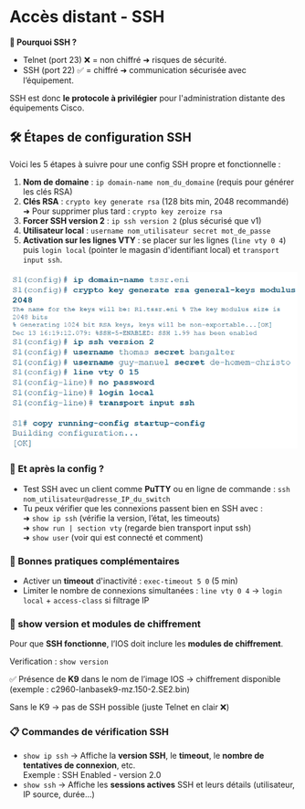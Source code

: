 # Accès distant - SSH

**🔑 Pourquoi SSH ?**

- Telnet (port 23) ❌ = non chiffré ➜ risques de sécurité.
- SSH (port 22) ✅ = chiffré ➜ communication sécurisée avec l’équipement.

SSH est donc **le protocole à privilégier** pour l'administration distante des équipements Cisco.



## **🛠️ Étapes de configuration SSH**

Voici les 5 étapes à suivre pour une config SSH propre et fonctionnelle :

1.  **Nom de domaine** : `ip domain-name nom_du_domaine` (requis pour générer les clés RSA)
2.  **Clés RSA** : `crypto key generate rsa` (128 bits min, 2048 recommandé) ➜ Pour supprimer plus tard : `crypto key zeroize rsa`
3.  **Forcer SSH version 2** : `ip ssh version 2` (plus sécurisé que v1)
4.  **Utilisateur local** : `username nom_utilisateur secret mot_de_passe`
5.  **Activation sur les lignes VTY** : se placer sur les lignes (`line vty 0 4`) puis `login local` (pointer le magasin d'identifiant local) et `transport input ssh`.

![](../../media/Cours-Infrastructures-réseaux-Accès-distant-SSH-image1.png)

### **🧪 Et après la config ?**

- Test SSH avec un client comme **PuTTY** ou en ligne de commande : `ssh nom_utilisateur@adresse_IP_du_switch`
- Tu peux vérifier que les connexions passent bien en SSH avec :  
  ➜ `show ip ssh` (vérifie la version, l’état, les timeouts)  
  ➜ `show run | section vty` (regarde bien transport input ssh)  
  ➜ `show user` (voir qui est connecté et comment)



### **🚫 Bonnes pratiques complémentaires**

- Activer un **timeout** d'inactivité : `exec-timeout 5 0` (5 min)
- Limiter le nombre de connexions simultanées : `line vty 0 4` → `login local` + `access-class` si filtrage IP


### **🔎 show version et modules de chiffrement**

Pour que **SSH fonctionne**, l’IOS doit inclure les **modules de chiffrement**.

Verification : `show version`

✅ Présence de **K9** dans le nom de l’image IOS → chiffrement disponible (exemple : c2960-lanbasek9-mz.150-2.SE2.bin)

Sans le K9 → pas de SSH possible (juste Telnet en clair ❌)



### **📋 Commandes de vérification SSH**

- `show ip ssh` → Affiche la **version SSH**, le **timeout**, le **nombre de tentatives de connexion**, etc.  
  Exemple : SSH Enabled - version 2.0
- `show ssh` → Affiche les **sessions actives** SSH et leurs détails (utilisateur, IP source, durée...)





